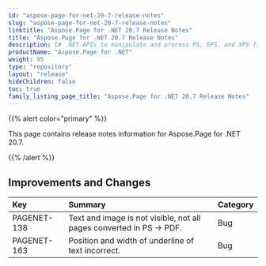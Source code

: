 ```yaml
---
id: "aspose-page-for-net-20-7-release-notes"
slug: "aspose-page-for-net-20-7-release-notes"
linktitle: "Aspose.Page for .NET 20.7 Release Notes"
title: "Aspose.Page for .NET 20.7 Release Notes"
description: C# .NET APIs to manipulate and process PS, EPS, and XPS files. This page contains new Aspose.Page for .NET features, enhancement, and bug fixes in 2020, version 20.7.
productName: "Aspose.Page for .NET"
weight: 95
type: "repository"
layout: "release"
hideChildren: false
toc: true
family_listing_page_title: "Aspose.Page for .NET 20.7 Release Notes"
---
```


{{% alert color="primary" %}}

This page contains release notes information for Aspose.Page for .NET 20.7.

{{% /alert %}}
## **Improvements and Changes**

|**Key**|**Summary**|**Category**|
| :- | :- | :- |
|PAGENET-138|Text and image is not visible, not all pages converted in PS -> PDF.|Bug|
|PAGENET-163|Position and width of underline of text incorrect.|Bug|
